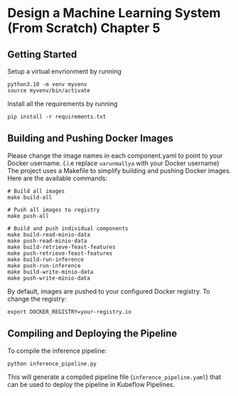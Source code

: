 # Design a Machine Learning System (From Scratch) Chapter 5
## Getting Started

Setup a virtual envrionment by running

```
python3.10 -m venv myvenv
source myvenv/bin/activate
```

Install all the requirements by running
```
pip install -r requirements.txt
```

## Building and Pushing Docker Images
Please change the image names in each component.yaml to point to your Docker username. (.i.e replace `varunmallya` with your Docker username)  
The project uses a Makefile to simplify building and pushing Docker images. Here are the available commands:

```
# Build all images
make build-all

# Push all images to registry
make push-all

# Build and push individual components
make build-read-minio-data
make push-read-minio-data
make build-retrieve-feast-features
make push-retrieve-feast-features
make build-run-inference
make push-run-inference
make build-write-minio-data
make push-write-minio-data
```

By default, images are pushed to your configured Docker registry. To change the registry:
```
export DOCKER_REGISTRY=your-registry.io
```

## Compiling and Deploying the Pipeline

To compile the inference pipeline:

```
python inference_pipeline.py
```

This will generate a compiled pipeline file (`inference_pipeline.yaml`) that can be used to deploy the pipeline in Kubeflow Pipelines.

